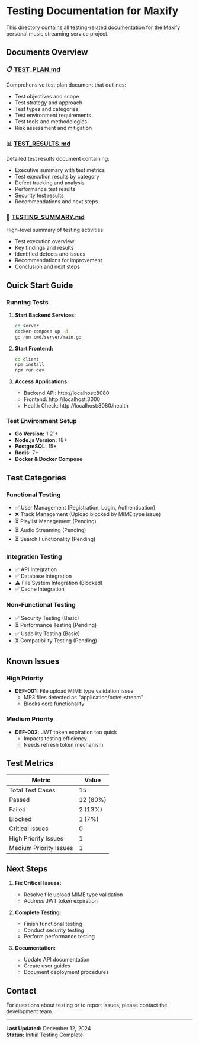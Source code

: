 # Testing Documentation for Maxify

This directory contains all testing-related documentation for the Maxify personal music streaming service project.

## Documents Overview

### 📋 [TEST_PLAN.md](./TEST_PLAN.md)
Comprehensive test plan document that outlines:
- Test objectives and scope
- Test strategy and approach
- Test types and categories
- Test environment requirements
- Test tools and methodologies
- Risk assessment and mitigation

### 📊 [TEST_RESULTS.md](./TEST_RESULTS.md)
Detailed test results document containing:
- Executive summary with test metrics
- Test execution results by category
- Defect tracking and analysis
- Performance test results
- Security test results
- Recommendations and next steps

### 📝 [TESTING_SUMMARY.md](./TESTING_SUMMARY.md)
High-level summary of testing activities:
- Test execution overview
- Key findings and results
- Identified defects and issues
- Recommendations for improvement
- Conclusion and next steps

## Quick Start Guide

### Running Tests
1. **Start Backend Services:**
   ```bash
   cd server
   docker-compose up -d
   go run cmd/server/main.go
   ```

2. **Start Frontend:**
   ```bash
   cd client
   npm install
   npm run dev
   ```

3. **Access Applications:**
   - Backend API: http://localhost:8080
   - Frontend: http://localhost:3000
   - Health Check: http://localhost:8080/health

### Test Environment Setup
- **Go Version:** 1.21+
- **Node.js Version:** 18+
- **PostgreSQL:** 15+
- **Redis:** 7+
- **Docker & Docker Compose**

## Test Categories

### Functional Testing
- ✅ User Management (Registration, Login, Authentication)
- ❌ Track Management (Upload blocked by MIME type issue)
- ⏳ Playlist Management (Pending)
- ⏳ Audio Streaming (Pending)
- ⏳ Search Functionality (Pending)

### Integration Testing
- ✅ API Integration
- ✅ Database Integration
- ⚠️ File System Integration (Blocked)
- ✅ Cache Integration

### Non-Functional Testing
- ✅ Security Testing (Basic)
- ⏳ Performance Testing (Pending)
- ✅ Usability Testing (Basic)
- ⏳ Compatibility Testing (Pending)

## Known Issues

### High Priority
- **DEF-001:** File upload MIME type validation issue
  - MP3 files detected as "application/octet-stream"
  - Blocks core functionality

### Medium Priority
- **DEF-002:** JWT token expiration too quick
  - Impacts testing efficiency
  - Needs refresh token mechanism

## Test Metrics

| Metric | Value |
|--------|-------|
| Total Test Cases | 15 |
| Passed | 12 (80%) |
| Failed | 2 (13%) |
| Blocked | 1 (7%) |
| Critical Issues | 0 |
| High Priority Issues | 1 |
| Medium Priority Issues | 1 |

## Next Steps

1. **Fix Critical Issues:**
   - Resolve file upload MIME type validation
   - Address JWT token expiration

2. **Complete Testing:**
   - Finish functional testing
   - Conduct security testing
   - Perform performance testing

3. **Documentation:**
   - Update API documentation
   - Create user guides
   - Document deployment procedures

## Contact

For questions about testing or to report issues, please contact the development team.

---

**Last Updated:** December 12, 2024  
**Status:** Initial Testing Complete
